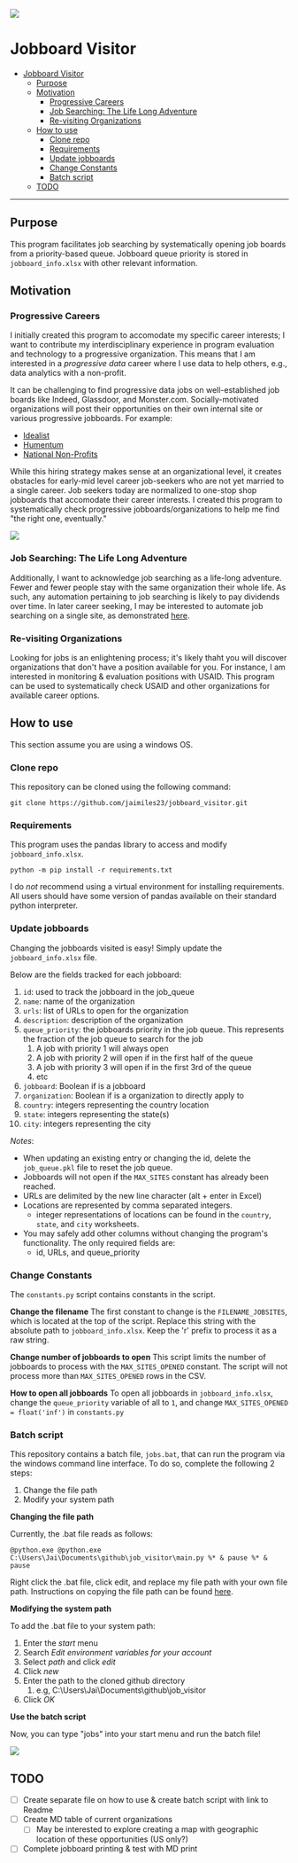 ![](https://toonclips.com/600/cartoon-boy-knocking-on-a-door-by-toonaday-6729.jpg)
# Jobboard Visitor

- [Jobboard Visitor](#jobboard-visitor)
  - [Purpose](#purpose)
  - [Motivation](#motivation)
    - [Progressive Careers](#progressive-careers)
    - [Job Searching: The Life Long Adventure](#job-searching-the-life-long-adventure)
    - [Re-visiting Organizations](#re-visiting-organizations)
  - [How to use](#how-to-use)
    - [Clone repo](#clone-repo)
    - [Requirements](#requirements)
    - [Update jobboards](#update-jobboards)
    - [Change Constants](#change-constants)
    - [Batch script](#batch-script)
  - [TODO](#todo)

---

## Purpose
This program facilitates job searching by systematically opening job boards from a priority-based queue. Jobboard queue priority is stored in `jobboard_info.xlsx` with other relevant information.


## Motivation

### Progressive Careers
I initially created this program to accomodate my specific career interests; I want to contribute my interdisciplinary experience in program evaluation and technology to a progressive organization. This means that I am interested in a *progressive data* career where I use data to help others, e.g., data analytics with a non-profit.

It can be challenging to find progressive data jobs on well-established job boards like Indeed, Glassdoor, and Monster.com. Socially-motivated organizations will post their opportunities on their own internal site or various progressive jobboards. For example:
- [Idealist](https://www.idealist.org/)
- [Humentum](https://jobs.humentum.org/)
- [National Non-Profits](https://nationalnonprofits.org/)

 While this hiring strategy makes sense at an organizational level, it creates obstacles for early-mid level career job-seekers who are not yet married to a single career. Job seekers today are normalized to one-stop shop jobboards that accomodate their career interests. I created this program to systematically check progressive jobboards/organizations to help me find "the right one, eventually."

![](https://i.imgur.com/JH9jQki.jpg)


### Job Searching: The Life Long Adventure

Additionally, I want to acknowledge job searching as a life-long adventure. Fewer and fewer people stay with the same organization their whole life. <!-- This is especialy true in technological roles, where it's often encouraged for people to switch jobs every 3-4 years to seek new skills, different responsibilities, and better compensation.  -->As such, any automation pertaining to job searching is likely to pay dividends over time. In later career seeking, I may be interested to automate job searching on a single site, as demonstrated [here](https://realpython.com/beautiful-soup-web-scraper-python/).



### Re-visiting Organizations

Looking for jobs is an enlightening process; it's likely thaht you will discover organizations that don't have a position available for you. For instance, I am interested in monitoring & evaluation positions with USAID. This program can be used to systematically check USAID and other organizations for available career options.


## How to use
This section assume you are using a windows OS.

### Clone repo
This repository can be cloned using the following command:
```
git clone https://github.com/jaimiles23/jobboard_visitor.git
```

### Requirements
This program uses the pandas library to access and modify `jobboard_info.xlsx`.
```
python -m pip install -r requirements.txt
```
I do *not* recommend using a virtual environment for installing requirements. All users should have some version of pandas available on their standard python interpreter.


### Update jobboards
Changing the jobboards visited is easy! Simply update the `jobboard_info.xlsx` file. 

Below are the fields tracked  for each jobboard:
1. `id`: used to track the jobboard in the job_queue
2. `name`: name of the organization
3. `urls`: list of URLs to open for the organization
4. `description`: description of the organization
5. `queue_priority`: the jobboards priority in the job queue. This represents the fraction of the job queue to search for the job
   1. A job with priority 1 will always open
   2. A job with priority 2 will open if in the first half of the queue
   3. A job with priority 3 will open if in the first 3rd of the queue
   4. etc
6. `jobboard`: Boolean if is a jobboard
7. `organization`: Boolean if is a organization to directly apply to
8. `country`: integers representing the country location
9. `state`: integers representing the state(s) 
10. `city`: integers representing the city

*Notes*:
- When updating an existing entry or changing the id, delete the `job_queue.pkl` file to reset the job queue.
- Jobboards will not open if the `MAX_SITES` constant has already been reached.
- URLs are delimited by the new line character (alt + enter in Excel)
- Locations are represented by comma separated integers.
  - integer representations of locations can be found in the `country`, `state`, and `city` worksheets.
- You may safely add other columns without changing the program's functionality. The only required fields are:
  - id, URLs, and queue_priority


### Change Constants
The `constants.py` script contains constants in the script.

**Change the filename**
The first constant to change is the `FILENAME_JOBSITES`, which is located at the top of the script. Replace this string with the absolute path to `jobboard_info.xlsx`. Keep the 'r' prefix to process it as a raw string.

**Change number of jobboards to open**
This script limits the number of jobboards to process with the `MAX_SITES_OPENED` constant. The script will not process more than `MAX_SITES_OPENED` rows in the CSV.

**How to open all jobboards**
To open all jobboards in `jobboard_info.xlsx`, change the `queue_priority` variable of all to `1`, and change `MAX_SITES_OPENED = float('inf')` in `constants.py`


### Batch script
This repository contains a batch file, `jobs.bat`, that can run the program via the windows command line interface. To do so, complete the following 2 steps:
1. Change the file path
2. Modify your system path

**Changing the file path**

Currently, the .bat file reads as follows:
```
@python.exe @python.exe C:\Users\Jai\Documents\github\job_visitor\main.py %* & pause %* & pause
```
Right click the .bat file, click edit, and replace my file path with your own file path. Instructions on copying the file path can be found [here](https://www.howtogeek.com/670447/how-to-copy-the-full-path-of-a-file-on-windows-10/#:~:text=Find%20the%20file%20or%20folder,select%20%E2%80%9CCopy%20As%20Path.%E2%80%9D). 


**Modifying the system path**

To add the .bat file to your system path:
1. Enter the *start* menu
2. Search *Edit environment variables for your account*
3. Select *path* and click *edit*
4. Click *new*
5. Enter the path to the cloned github directory
   1. e.g, C:\Users\Jai\Documents\github\job_visitor
6. Click *OK*

**Use the batch script**

Now, you can type "jobs" into your start menu and run the batch file!

![](https://imgur.com/jwWRIa5.png)


## TODO
- [ ] Create separate file on how to use & create batch script with link to Readme
- [ ] Create MD table of current organizations 
  - [ ] May be interested to explore creating a map with geographic location of these opportunities (US only?)
- [ ] Complete jobboard printing & test with MD print 